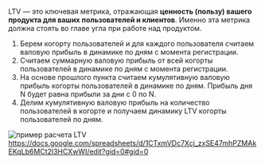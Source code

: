 LTV — это ключевая метрика, отражающая **ценность (пользу) вашего продукта для ваших пользователей и клиентов**. Именно эта метрика должна стоять во главе угла при работе над продуктом.

1. Берем когорту пользователей и для каждого пользователя считаем валовую прибыль в динамике по дням с момента регистрации.
2. Считаем суммарную валовую прибыль от всей когорты пользователей в динамике по дням с момента регистрации.
3. На основе прошлого пункта считаем кумулятивную валовую прибыль когорты пользователей в динамике по дням. Прибыль дня N будет равна прибыли за дни с 0 по N.
4. Делим кумулятивную валовую прибыль на количество пользователей в когорте и получаем динамику LTV когорты пользователей по дням.

![пример расчета LTV](https://gopractice.ru/wp-content/uploads/2022/04/Frame-132-ru-1024x449.png)
https://docs.google.com/spreadsheets/d/1CTxmVDc7Xcj_zxSE47mhPZMAkEKqLb6MCt2l3HCXwWI/edit?gid=0#gid=0
